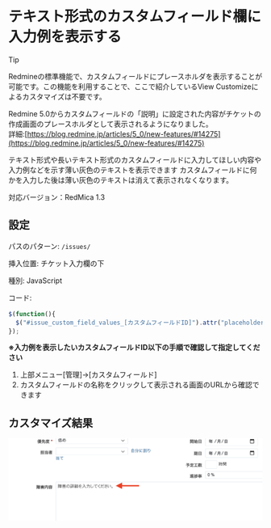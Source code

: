 # テキスト形式のカスタムフィールド欄に入力例を表示する

> [!TIP]  
> Redmineの標準機能で、カスタムフィールドにプレースホルダを表示することが可能です。この機能を利用することで、ここで紹介しているView Customizeによるカスタマイズは不要です。  
>
> Redmine 5.0からカスタムフィールドの「説明」に設定された内容がチケットの作成画面のプレースホルダとして表示されるようになりました。  
> 詳細:[https://blog.redmine.jp/articles/5_0/new-features/#14275](https://blog.redmine.jp/articles/5_0/new-features/#14275)

テキスト形式や長いテキスト形式のカスタムフィールドに入力してほしい内容や入力例などを示す薄い灰色のテキストを表示できます
カスタムフィールドに何かを入力した後は薄い灰色のテキストは消えて表示されなくなります。

対応バージョン：RedMica 1.3

## 設定

パスのパターン: `/issues/`

挿入位置: チケット入力欄の下

種別: JavaScript

コード:

``` javascript
$(function(){
  $("#issue_custom_field_values_[カスタムフィールドID]").attr("placeholder", "表示したい内容");
});
```

**※入力例を表示したいカスタムフィールドID以下の手順で確認して指定してください**

1. 上部メニュー[管理]→[カスタムフィールド]
2. カスタムフィールドの名称をクリックして表示される画面のURLから確認できます

## カスタマイズ結果

![](new-issue.png)